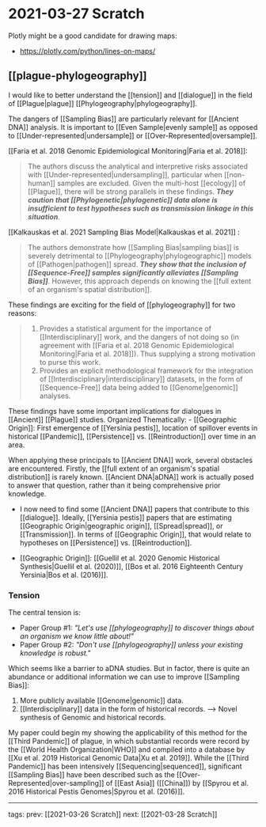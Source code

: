 # 2021-03-27 Scratch

Plotly might be a good candidate for drawing maps:
- <https://plotly.com/python/lines-on-maps/>

## [[plague-phylogeography]]

I would like to better understand the [[tension]] and [[dialogue]] in the field of [[Plague|plague]] [[Phylogeography|phylogeography]].

The dangers of [[Sampling Bias]] are particularly relevant for [[Ancient DNA]] analysis. It is important to [[Even Sample|evenly sample]] as opposed to [[Under-represented|undersample]] or [[Over-Represented|oversample]]. 

[[Faria et al. 2018 Genomic Epidemiological Monitoring|Faria et al. 2018]]:
> The authors discuss the analytical and interpretive risks associated with [[Under-represented|undersampling]], particular when [[non-human]] samples are excluded. Given the multi-host [[ecology]] of [[Plague]], there will be strong parallels in these findings. <i>**They caution that [[Phylogenetic|phylogenetic]] data alone is insufficient to test hypotheses such as transmission linkage in this situation**</i>.

[[Kalkauskas et al. 2021 Sampling Bias Model|Kalkauskas et al. 2021]] :
>  The authors demonstrate how [[Sampling Bias|sampling bias]] is severely detrimental to [[Phylogeography|phylogeographic]] models of [[Pathogen|pathogen]] spread. <i>**They show that the inclusion of [[Sequence-Free]] samples significantly alleviates [[Sampling Bias]]</i>**. However, this approach depends on knowing the [[full extent of an organism's spatial distribution]].

These findings are exciting for the field of [[phylogeography]] for two reasons:
>1. Provides a statistical argument for the importance of [[Interdisciplinary]] work, and the dangers of not doing so (in agreement with [[Faria et al. 2018 Genomic Epidemiological Monitoring|Faria et al. 2018]]).  Thus supplying a strong motivation to purse this work.
>1. Provides an explicit methodological framework for the integration of [[Interdisciplinary|interdisciplinary]] datasets, in the form of [[Sequence-Free]] data being added to [[Genome|genomic]] analyses.
	
These findings have some important implications for dialogues in [[Ancient]] [[Plague]] studies. Organized Thematically:
	-  [[Geographic Origin]]: First emergence of [[Yersinia pestis]], location of spillover events in historical [[Pandemic]], [[Persistence]] vs. [[Reintroduction]] over time in an area.
	
When applying these principals to [[Ancient DNA]] work, several obstacles are encountered. Firstly, the [[full extent of an organism's spatial distribution]] is rarely known. [[Ancient DNA|aDNA]] work is actually posed to answer that question, rather than it being comprehensive prior knowledge. 

- I now need to find some [[Ancient DNA]] papers that contribute to this [[dialogue]]. Ideally, [[Yersinia pestis]] papers that are estimating [[Geographic Origin|geographic origin]], [[Spread|spread]], or [[Transmission]]. In terms of [[Geographic Origin]], that would relate to hypotheses on [[Persistence]] vs. [[Reintroduction]].


- [[Geographic Origin]]: [[Guellil et al. 2020 Genomic Historical Synthesis|Guellil et al. (2020)]], [[Bos et al. 2016 Eighteenth Century Yersinia|Bos et al. (2016)]].

### Tension

The central tension is:
- Paper Group #1: <i>"Let's use [[phylogeography]] to discover things about an organism we know little about!"</i>
- Paper Group #2: <i>"Don't use [[phylogeography]] unless your existing knowledge is robust."</i>

Which seems like a barrier to aDNA studies. But in factor, there is quite an abundance or additional information we can use to improve [[Sampling Bias]]:
1. More publicly available [[Genome|genomic]] data.
1. [[Interdisciplinary]] data in the form of historical records.
--> Novel synthesis of Genomic and historical records.

My paper could begin my showing the applicability of this method for the [[Third Pandemic]] of plague, in which substantial records were record by the [[World Health Organization|WHO]] and compiled into a database by [[Xu et al. 2019 Historical Genomic Data|Xu et al. 2019]]. While the [[Third Pandemic]] has been intensively [[Sequencing|sequenced]], significant [[Sampling Bias]] have been described such as the [[Over-Represented|over-sampling]] of [[East Asia]] ([[China]]) by [[Spyrou et al. 2016 Historical Pestis Genomes|Spyrou et al. (2016)]].

---
tags:
prev: [[2021-03-26 Scratch]]
next: [[2021-03-28 Scratch]]